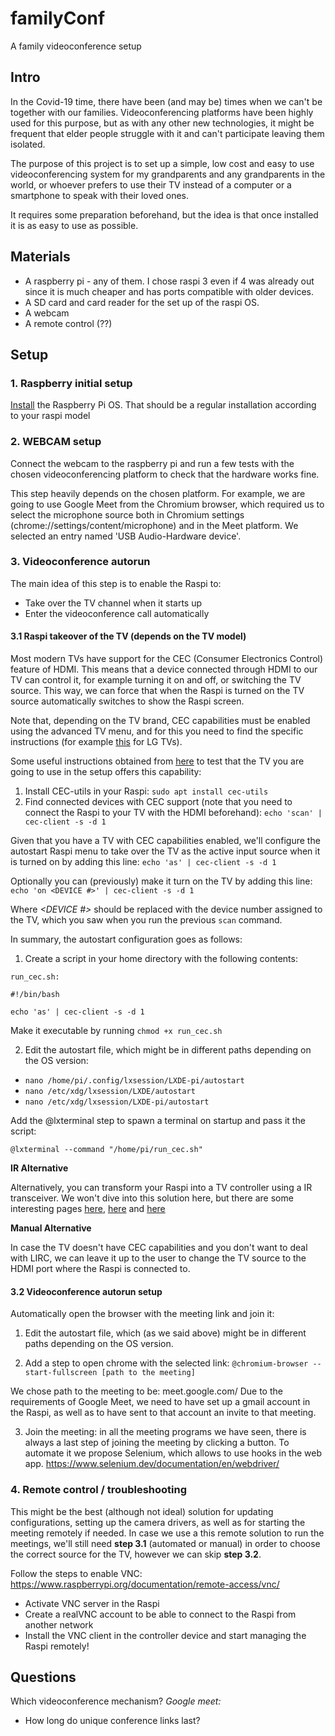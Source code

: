 # familyConf
A family videoconference setup

## Intro
In the Covid-19 time, there have been (and may be) times when we can't be together with our families. Videoconferencing platforms have been highly used for this purpose, but as with any other new technologies, it might be frequent that elder people struggle with it and can't participate leaving them isolated.

The purpose of this project is to set up a simple, low cost and easy to use videoconferencing system for my grandparents and any grandparents in the world, or whoever prefers to use their TV instead of a computer or a smartphone to speak with their loved ones.

It requires some preparation beforehand, but the idea is that once installed it is as easy to use as possible.

## Materials

- A raspberry pi - any of them. I chose raspi 3 even if 4 was already out since it is much cheaper and has ports compatible with older devices.
- A SD card and card reader for the set up of the raspi OS.
- A webcam
- A remote control (??)

## Setup

### 1. Raspberry initial setup
[Install](https://www.raspberrypi.org/downloads/raspberry-pi-os/) the Raspberry Pi OS. That should be a regular installation according to your raspi model

### 2. WEBCAM setup
Connect the webcam to the raspberry pi and run a few tests with the chosen videoconferencing platform to check that the hardware works fine.

This step heavily depends on the chosen platform. For example, we are going to use Google Meet from the Chromium browser, which required us to select the microphone source both in Chromium settings (chrome://settings/content/microphone) and in the Meet platform. We selected an entry named 'USB Audio-Hardware device'.


### 3. Videoconference autorun
The main idea of this step is to enable the Raspi to:
- Take over the TV channel when it starts up
- Enter the videoconference call automatically

#### 3.1 Raspi takeover of the TV (depends on the TV model)
Most modern TVs have support for the CEC (Consumer Electronics Control) feature of HDMI. This means that a device connected through HDMI to our TV can control it, for example turning it on and off, or switching the TV source. This way, we can force that when the Raspi is turned on the TV source automatically switches to show the Raspi screen.

Note that, depending on the TV brand, CEC capabilities must be enabled using the advanced TV menu, and for this you need to find the specific instructions (for example [this](https://www.tomsguide.com/us/lg-tv-settings-guide,review-5624-14.html) for LG TVs).

Some useful instructions obtained from [here](https://www.linuxuprising.com/2019/07/raspberry-pi-power-on-off-tv-connected.html) to test that the TV you are going to use in the setup offers this capability:

1. Install CEC-utils in your Raspi: `sudo apt install cec-utils`
2. Find connected devices with CEC support (note that you need to connect the Raspi to your TV with the HDMI beforehand): `echo 'scan' | cec-client -s -d 1`

Given that you have a TV with CEC capabilities enabled, we'll configure the autostart Raspi menu to take over the TV as the active input source when it is turned on by adding this line:
`echo 'as' | cec-client -s -d 1`

Optionally you can (previously) make it turn on the TV by adding this line:
`echo 'on <DEVICE #>' | cec-client -s -d 1`

Where *<DEVICE #>* should be replaced with the device number assigned to the TV, which you saw when you run the previous `scan` command.

In summary, the autostart configuration goes as follows:
1. Create a script in your home directory with the following contents:
```
run_cec.sh:

#!/bin/bash

echo 'as' | cec-client -s -d 1
```

Make it executable by running `chmod +x run_cec.sh`


2. Edit the autostart file, which might be in different paths depending on the OS version:
* `nano /home/pi/.config/lxsession/LXDE-pi/autostart`
* `nano /etc/xdg/lxsession/LXDE/autostart`
* `nano /etc/xdg/lxsession/LXDE-pi/autostart`

Add the @lxterminal step to spawn a terminal on startup and pass it the script:

`@lxterminal --command "/home/pi/run_cec.sh"`


**IR Alternative**

Alternatively, you can transform your Raspi into a TV controller using a IR transceiver. We won't dive into this solution here, but there are some interesting pages [here](https://www.raspberry-pi-geek.com/Archive/2015/10/Raspberry-Pi-IR-remote), [here](http://opensourceuniversalremote.com/) and [here](https://raspberrypi.stackexchange.com/questions/22433/what-hardware-do-i-need-to-turn-raspberry-pi-into-a-tv-remote-controller)

**Manual Alternative**

In case the TV doesn't have CEC capabilities and you don't want to deal with LIRC, we can leave it up to the user to change the TV source to the HDMI port where the Raspi is connected to. 

#### 3.2 Videoconference autorun setup
Automatically open the browser with the meeting link and join it: 

1. Edit the autostart file, which (as we said above) might be in different paths depending on the OS version.

2. Add a step to open chrome with the selected link: `@chromium-browser --start-fullscreen [path to the meeting]`

We chose path to the meeting to be: meet.google.com/<MEETINGID>
Due to the requirements of Google Meet, we need to have set up a gmail account in the Raspi, as well as to have sent to that account an invite to that meeting.
  
3. Join the meeting: in all the meeting programs we have seen, there is always a last step of joining the meeting by clicking a button. To automate it we propose Selenium, which allows to use hooks in the web app. https://www.selenium.dev/documentation/en/webdriver/

### 4. Remote control / troubleshooting

This might be the best (although not ideal) solution for updating configurations, setting up the camera drivers, as well as for starting the meeting remotely if needed. In case we use a this remote solution to run the meetings, we'll still need **step 3.1** (automated or manual) in order to choose the correct source for the TV, however we can skip **step 3.2**.

Follow the steps to enable VNC: https://www.raspberrypi.org/documentation/remote-access/vnc/
- Activate VNC server in the Raspi
- Create a realVNC account to be able to connect to the Raspi from another network
- Install the VNC client in the controller device and start managing the Raspi remotely!

## Questions

Which videoconference mechanism?
*Google meet:*
- How long do unique conference links last?



